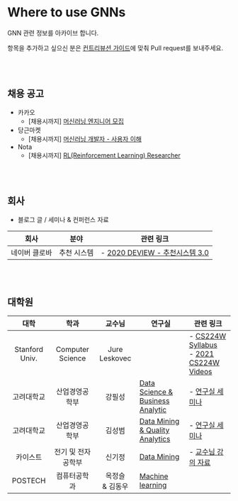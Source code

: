 # Where to use GNNs

GNN 관련 정보를 아카이브 합니다.

항목을 추가하고 싶으신 분은 [컨트리뷰션 가이드](https://github.com/edenjoah/Where-to-use-GNNs/blob/main/CONTRIBUTING.md)에 맞춰 Pull request를 보내주세요.

<br><br>

## 채용 공고
- 카카오
    - [채용시까지] [머신러닝 엔지니어 모집](https://careers.kakao.com/jobs/P-11842)
- 당근마켓
    - [채용시까지] [머신러닝 개발자 - 사용자 이해](https://team.daangn.com/jobs/4531409003/)
- Nota
    - [채용시까지] [RL(Reinforcement Learning) Researcher](https://www.notion.so/RL-Reinforcement-Learning-Researcher-79b7f27bc52442669d7050c206fb7624)

<br><br>

## 회사 
- 블로그 글 / 세미나 & 컨퍼런스 자료

| 회사 | 분야 | 관련 링크 |
|:---:|:---:|--------|
| 네이버 클로바| 추천 시스템 | - [2020 DEVIEW - 추천시스템 3.0](https://deview.kr/2020/sessions/356) |

<br><br>

## 대학원
| 대학 | 학과 | 교수님 | 연구실 | 관련 링크 |
|:---:|:---:|:----:|-------|--------|
| Stanford Univ. | Computer Science | Jure Leskovec | | - [CS224W Syllabus](http://web.stanford.edu/class/cs224w/)<br>- [2021 CS224W Videos](https://www.youtube.com/playlist?list=PLoROMvodv4rPLKxIpqhjhPgdQy7imNkDn)
| 고려대학교 | 산업경영공학부 | 강필성 | [Data Science & Business Analytic](http://dsba.korea.ac.kr/) | - [연구실 세미나](http://dsba.korea.ac.kr/seminar/)
| 고려대학교 | 산업경영공학부 | 김성범 | [Data Mining & Quality Analytics](http://dmqm.korea.ac.kr/) | - [연구실 세미나](http://dmqm.korea.ac.kr/activity/seminar)
| 카이스트 | 전기 및 전자공학부 | 신기정 | [Data Mining](https://sites.google.com/view/kaistdata) | - [교수님 강의 자료](https://sites.google.com/view/kaistdata/courses)
| POSTECH | 컴퓨터공학과 | 옥정슬<br>& 김동우 | [Machine learning](http://ml.postech.ac.kr/) | 
